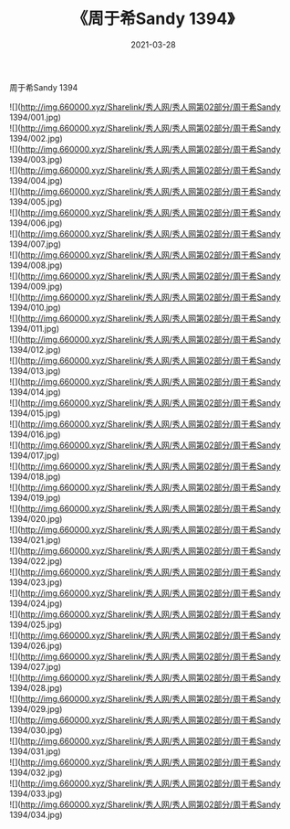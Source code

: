 ﻿---
layout: post
title:  《周于希Sandy 1394》
date:   2021-03-28
img: http://img.660000.xyz/Sharelink/秀人网/秀人网第02部分/周于希Sandy 1394/000.jpg
categories: [美女, 清纯, 唯美]
---

周于希Sandy 1394

  ![](http://img.660000.xyz/Sharelink/秀人网/秀人网第02部分/周于希Sandy 1394/001.jpg) <br> ![](http://img.660000.xyz/Sharelink/秀人网/秀人网第02部分/周于希Sandy 1394/002.jpg) <br> ![](http://img.660000.xyz/Sharelink/秀人网/秀人网第02部分/周于希Sandy 1394/003.jpg) <br> ![](http://img.660000.xyz/Sharelink/秀人网/秀人网第02部分/周于希Sandy 1394/004.jpg) <br> ![](http://img.660000.xyz/Sharelink/秀人网/秀人网第02部分/周于希Sandy 1394/005.jpg) <br> ![](http://img.660000.xyz/Sharelink/秀人网/秀人网第02部分/周于希Sandy 1394/006.jpg) <br> ![](http://img.660000.xyz/Sharelink/秀人网/秀人网第02部分/周于希Sandy 1394/007.jpg) <br> ![](http://img.660000.xyz/Sharelink/秀人网/秀人网第02部分/周于希Sandy 1394/008.jpg) <br> ![](http://img.660000.xyz/Sharelink/秀人网/秀人网第02部分/周于希Sandy 1394/009.jpg) <br> ![](http://img.660000.xyz/Sharelink/秀人网/秀人网第02部分/周于希Sandy 1394/010.jpg) <br> ![](http://img.660000.xyz/Sharelink/秀人网/秀人网第02部分/周于希Sandy 1394/011.jpg) <br> ![](http://img.660000.xyz/Sharelink/秀人网/秀人网第02部分/周于希Sandy 1394/012.jpg) <br> ![](http://img.660000.xyz/Sharelink/秀人网/秀人网第02部分/周于希Sandy 1394/013.jpg) <br> ![](http://img.660000.xyz/Sharelink/秀人网/秀人网第02部分/周于希Sandy 1394/014.jpg) <br> ![](http://img.660000.xyz/Sharelink/秀人网/秀人网第02部分/周于希Sandy 1394/015.jpg) <br> ![](http://img.660000.xyz/Sharelink/秀人网/秀人网第02部分/周于希Sandy 1394/016.jpg) <br> ![](http://img.660000.xyz/Sharelink/秀人网/秀人网第02部分/周于希Sandy 1394/017.jpg) <br> ![](http://img.660000.xyz/Sharelink/秀人网/秀人网第02部分/周于希Sandy 1394/018.jpg) <br> ![](http://img.660000.xyz/Sharelink/秀人网/秀人网第02部分/周于希Sandy 1394/019.jpg) <br> ![](http://img.660000.xyz/Sharelink/秀人网/秀人网第02部分/周于希Sandy 1394/020.jpg) <br> ![](http://img.660000.xyz/Sharelink/秀人网/秀人网第02部分/周于希Sandy 1394/021.jpg) <br> ![](http://img.660000.xyz/Sharelink/秀人网/秀人网第02部分/周于希Sandy 1394/022.jpg) <br> ![](http://img.660000.xyz/Sharelink/秀人网/秀人网第02部分/周于希Sandy 1394/023.jpg) <br> ![](http://img.660000.xyz/Sharelink/秀人网/秀人网第02部分/周于希Sandy 1394/024.jpg) <br> ![](http://img.660000.xyz/Sharelink/秀人网/秀人网第02部分/周于希Sandy 1394/025.jpg) <br> ![](http://img.660000.xyz/Sharelink/秀人网/秀人网第02部分/周于希Sandy 1394/026.jpg) <br> ![](http://img.660000.xyz/Sharelink/秀人网/秀人网第02部分/周于希Sandy 1394/027.jpg) <br> ![](http://img.660000.xyz/Sharelink/秀人网/秀人网第02部分/周于希Sandy 1394/028.jpg) <br> ![](http://img.660000.xyz/Sharelink/秀人网/秀人网第02部分/周于希Sandy 1394/029.jpg) <br> ![](http://img.660000.xyz/Sharelink/秀人网/秀人网第02部分/周于希Sandy 1394/030.jpg) <br> ![](http://img.660000.xyz/Sharelink/秀人网/秀人网第02部分/周于希Sandy 1394/031.jpg) <br> ![](http://img.660000.xyz/Sharelink/秀人网/秀人网第02部分/周于希Sandy 1394/032.jpg) <br> ![](http://img.660000.xyz/Sharelink/秀人网/秀人网第02部分/周于希Sandy 1394/033.jpg) <br> ![](http://img.660000.xyz/Sharelink/秀人网/秀人网第02部分/周于希Sandy 1394/034.jpg) <br>